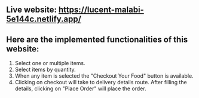 ## Live website: https://lucent-malabi-5e144c.netlify.app/

## Here are the implemented functionalities of this website:
1. Select one or multiple items.
2. Select items by quantity.
3. When any item is selected the "Checkout Your Food" button is available. 
4. Clicking on checkout will take to delivery details route. After filling the details, clicking on "Place Order" will place the order. 
